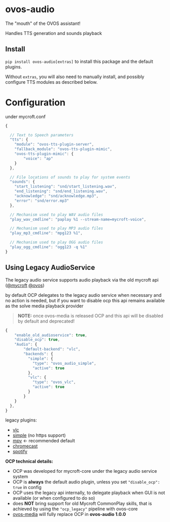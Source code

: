 # ovos-audio

The "mouth" of the OVOS assistant!

Handles TTS generation and sounds playback

## Install

`pip install ovos-audio[extras]` to install this package and the default plugins.

Without `extras`, you will also need to manually install, and possibly configure TTS modules as described below.

# Configuration

under mycroft.conf

```javascript
{

  // Text to Speech parameters
  "tts": {
    "module": "ovos-tts-plugin-server",
    "fallback_module": "ovos-tts-plugin-mimic",
    "ovos-tts-plugin-mimic": {
        "voice": "ap"
    }
  },

  // File locations of sounds to play for system events
  "sounds": {
    "start_listening": "snd/start_listening.wav",
    "end_listening": "snd/end_listening.wav",
    "acknowledge": "snd/acknowledge.mp3",
    "error": "snd/error.mp3"
  },

  // Mechanism used to play WAV audio files
  "play_wav_cmdline": "paplay %1 --stream-name=mycroft-voice",

  // Mechanism used to play MP3 audio files
  "play_mp3_cmdline": "mpg123 %1",

  // Mechanism used to play OGG audio files
  "play_ogg_cmdline": "ogg123 -q %1"
}
```

## Using Legacy AudioService

The legacy audio service supports audio playback via the old mycroft api ([@mycroft](https://github.com/MycroftAI/mycroft-core/blob/dev/mycroft/skills/audioservice.py#L43) [@ovos](https://github.com/OpenVoiceOS/ovos-bus-client/blob/dev/ovos_bus_client/apis/ocp.py#L51))

by default OCP delegates to the legacy audio service when necessary and no action is needed, but if you want to disable ocp this api remains available as the solve media playback provider

> **NOTE:** once ovos-media is released OCP and this api will be disabled by default and deprecated!

```javascript
{
    "enable_old_audioservice": true,
    "disable_ocp": true,
    "Audio": {
        "default-backend": "vlc",
        "backends": {
          "simple": {
            "type": "ovos_audio_simple",
            "active": true
          },
          "vlc": {
            "type": "ovos_vlc",
            "active": true
          }
        }
    }
  },
}
```

legacy plugins:
- [vlc](https://github.com/OpenVoiceOS/ovos-vlc-plugin)
- [simple](https://github.com/OpenVoiceOS/ovos-audio-plugin-simple) (no https support)
- [mpv](https://github.com/OpenVoiceOS/ovos-audio-plugin-mpv) <- recommended default
- [chromecast](https://github.com/OpenVoiceOS/ovos-media-plugin-chromecast)
- [spotify](https://github.com/OpenVoiceOS/ovos-media-plugin-spotify)

**OCP technical details:**

- OCP was developed for mycroft-core under the legacy audio service system
- OCP is **always** the default audio plugin, unless you set `"disable_ocp": true` in config
- OCP uses the legacy api internally, to delegate playback when GUI is not available (or when configured to do so)
- does **NOT** bring support for old Mycroft CommonPlay skills, that is achieved by using the `"ocp_legacy"` pipeline with ovos-core
- [ovos-media](https://github.com/OpenVoiceOS/ovos-media) will fully replace OCP in **ovos-audio 1.0.0**
